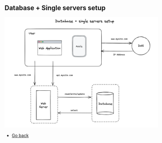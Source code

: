 ## Database + Single servers setup

![Database + single servers setup](https://raw.githubusercontent.com/AndersDeath/holy-theory/main/images/05-database-single-servers-setup.png)

* [Go back](../readme.md)
